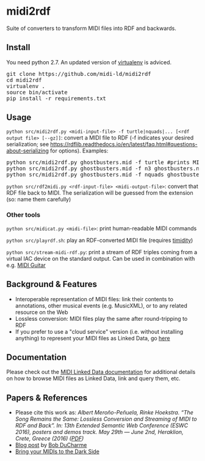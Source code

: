 # midi2rdf

Suite of converters to transform MIDI files into RDF and backwards.

## Install

You need python 2.7. An updated version of [virtualenv](https://virtualenv.pypa.io/en/stable/) is adviced.

<pre>
git clone https://github.com/midi-ld/midi2rdf
cd midi2rdf
virtualenv .
source bin/activate
pip install -r requirements.txt
</pre>

## Usage

`python src/midi2rdf.py <midi-input-file> -f turtle|nquads|... [<rdf output file> [--gz]]`: convert a MIDI file to RDF (-f indicates your desired serialization; see https://rdflib.readthedocs.io/en/latest/faq.html#questions-about-serializing for options). Examples:

<pre>
python src/midi2rdf.py ghostbusters.mid -f turtle #prints MIDI as RDF Turtle in stdout
python src/midi2rdf.py ghostbusters.mid -f n3 ghostbusters.nt #dumps MIDI as RDF N-Triples to file
python src/midi2rdf.py ghostbusters.mid -f nquads ghostbusters.nq.gz --gz #dumps MIDI as RDF Nquads to gz compressed file
</pre>

`python src/rdf2midi.py <rdf-input-file> <midi-output-file>`: convert that RDF file back to MIDI. The serialization will be guessed from the <rdf-input-file> extension (so: name them carefully)

### Other tools

`python src/midicat.py <midi-file>`: print human-readable MIDI commands

`python src/playrdf.sh`: play an RDF-converted MIDI file (requires [timidity](http://timidity.sourceforge.net/))

`python src/stream-midi-rdf.py`: print a stream of RDF triples coming from a virtual IAC device on the standard output. Can be used in combination with e.g. [MIDI Guitar](http://www.jamorigin.com/products/midi-guitar/)

## Background & Features

- Interoperable representation of MIDI files: link their contents to annotations, other musical events (e.g. MusicXML), or to any related resource on the Web
- Lossless conversion: MIDI files play the same after round-tripping to RDF
- If you prefer to use a "cloud service" version (i.e. without installing anything) to represent your MIDI files as Linked Data, go [here](http://midi2rdf.amp.ops.labs.vu.nl/)

## Documentation

Please check out the [MIDI Linked Data documentation](https://github.com/midi-ld/documentation) for additional details on how to browse MIDI files as Linked Data, link and query them, etc.

## Papers & References

- Please cite this work as: *Albert Meroño-Peñuela, Rinke Hoekstra. “The Song Remains the Same: Lossless Conversion and Streaming of MIDI to RDF and Back”. In: 13th Extended Semantic Web Conference (ESWC 2016), posters and demos track. May 29th — June 2nd, Heraklion, Crete, Greece (2016) ([PDF](https://www.albertmeronyo.org/wp-content/uploads/2016/04/ESWC2016_PD_paper_57.pdf))*
- [Blog post](http://www.snee.com/bobdc.blog/2016/08/converting-between-midi-and-rd.html) by [Bob DuCharme](http://www.snee.com/bob/)
- [Bring your MIDIs to the Dark Side](https://twitter.com/MikeLauruhn/status/738282161225236480)
